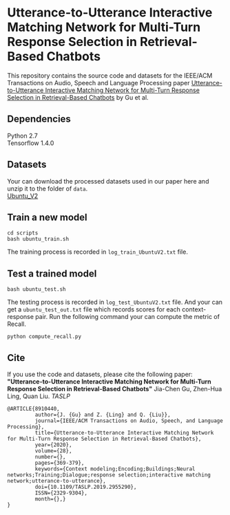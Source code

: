 # Utterance-to-Utterance Interactive Matching Network for Multi-Turn Response Selection in Retrieval-Based Chatbots
This repository contains the source code and datasets for the IEEE/ACM Transactions on Audio, Speech and Language Processing paper [Utterance-to-Utterance Interactive Matching Network for Multi-Turn Response Selection in Retrieval-Based Chatbots](https://ieeexplore.ieee.org/document/8910440) by Gu et al. <br>

## Dependencies
Python 2.7 <br>
Tensorflow 1.4.0

## Datasets
Your can download the processed datasets used in our paper here and unzip it to the folder of ```data```. <br>
[Ubuntu_V2](https://drive.google.com/open?id=1tS_VC47z8CVPr-tZu0U4JEEwBT04N6ks) <br>

## Train a new model
```
cd scripts
bash ubuntu_train.sh
```
The training process is recorded in ```log_train_UbuntuV2.txt``` file.

## Test a trained model
```
bash ubuntu_test.sh
```
The testing process is recorded in ```log_test_UbuntuV2.txt``` file. And your can get a ```ubuntu_test_out.txt``` file which records scores for each context-response pair. Run the following command your can compute the metric of Recall.
```
python compute_recall.py
```

## Cite
If you use the code and datasets, please cite the following paper:
**"Utterance-to-Utterance Interactive Matching Network for Multi-Turn Response Selection in Retrieval-Based Chatbots"**
Jia-Chen Gu, Zhen-Hua Ling, Quan Liu. _TASLP_

```
@ARTICLE{8910440,
         author={J. {Gu} and Z. {Ling} and Q. {Liu}},
         journal={IEEE/ACM Transactions on Audio, Speech, and Language Processing},
         title={Utterance-to-Utterance Interactive Matching Network for Multi-Turn Response Selection in Retrieval-Based Chatbots},
         year={2020},
         volume={28},
         number={},
         pages={369-379},
         keywords={Context modeling;Encoding;Buildings;Neural networks;Training;Dialogue;response selection;interactive matching network;utterance-to-utterance},
         doi={10.1109/TASLP.2019.2955290},
         ISSN={2329-9304},
         month={},}
}
```
